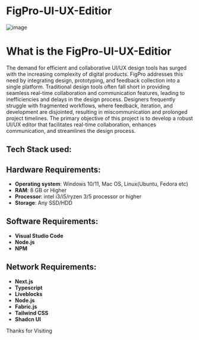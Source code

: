 # FigPro-UI-UX-Editior

![image](https://github.com/user-attachments/assets/3a53c03b-2e8c-4322-9c78-f99cb6692cf4)

# What is the FigPro-UI-UX-Editior


The demand for efficient and collaborative UI/UX design tools has surged with the increasing complexity of digital products. FigPro addresses this need by integrating design, prototyping, and feedback collection into a single platform. Traditional design tools often fall short in providing seamless real-time collaboration and communication features, leading to inefficiencies and delays in the design process. Designers frequently struggle with fragmented workflows, where feedback, iteration, and development are disjointed, resulting in miscommunication and prolonged project timelines.  The primary objective of this project is to develop a robust UI/UX editor that facilitates real-time collaboration, enhances communication, and streamlines the design process.

## Tech Stack used:

## Hardware Requirements:
- **Operating system**: Windows 10/11, Mac OS, Linux(Ubuntu, Fedora etc)
- **RAM**: 8 GB or Higher
- **Processor**: intel i3/i5/ryzen 3/5 processor or higher
- **Storage**: Any SSD/HDD  
## Software Requirements: 
- **Visual Studio Code**
- **Node.js**
- **NPM**
## Network Requirements: 
- **Next.js**
- **Typescript**
- **Liveblocks**
- **Node.js**
- **Fabric.js**
- **Tailwind CSS**
- **Shadcn UI**
  
Thanks for Visiting
